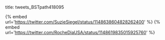 title: tweets_BSTpath418095

{% embed url='https://twitter.com/SuzieSiegel/status/1148638604828262400' %}
{% embed url='https://twitter.com/RocheDiaUSA/status/1148619835015925760' %}
